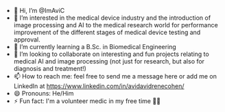 - 👋 Hi, I’m @ImAviC
- 👀 I’m interested in the medical device industry and the introduction of image processing and AI to the medical research world for performance improvement of the different stages of medical device testing and approval.
- 🌱 I’m currently learning a B.Sc. in Biomedical Engineering
- 💞️ I’m looking to collaborate on interesting and fun projects relating to medical AI and image processing (not just for research, but also for diagnosis and treatment!)
- 📫 How to reach me: feel free to send me a message here or add me on LinkedIn at https://www.linkedin.com/in/avidavidrenecohen/
- 😄 Pronouns: He/Him
- ⚡ Fun fact: I'm a volunteer medic in my free time 👨‍⚕️
